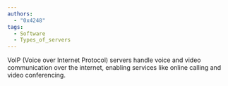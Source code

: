 ```yaml
---
authors: 
  - "0x4248"
tags:
  - Software
  - Types_of_servers
---
```

VoIP (Voice over Internet Protocol) servers handle voice and video communication over the internet, enabling services like online calling and video conferencing.
